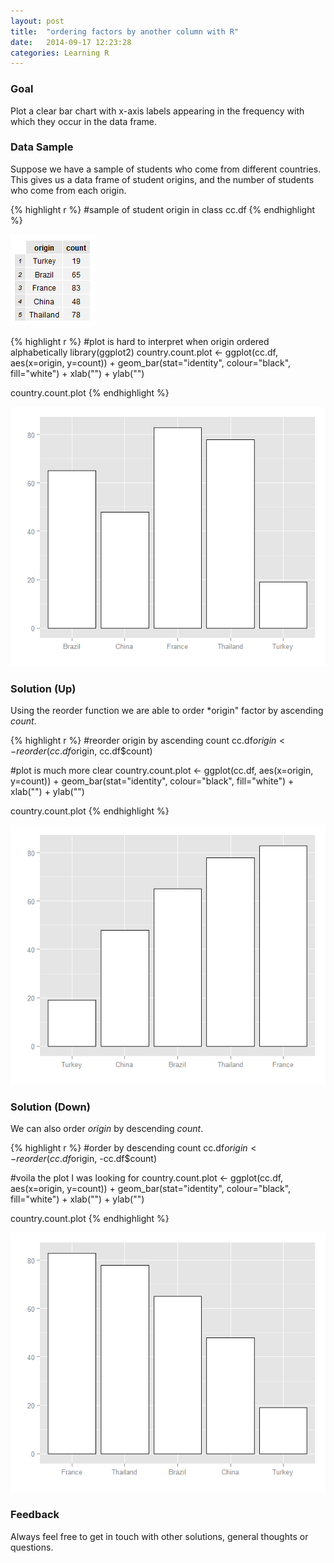 ```yaml
---
layout: post
title:  "ordering factors by another column with R"
date:   2014-09-17 12:23:28
categories: Learning R
---
```


### Goal
Plot a clear bar chart with x-axis labels appearing in the frequency with which they occur in the data frame.

### Data Sample
Suppose we have a sample of students who come from different countries.  This gives us a data frame of student origins, and the number of students who come from each origin.

{% highlight r %}
#sample of student origin in class
cc.df
{% endhighlight %}

![Sample of student origins](/assets/student_origin.png)

{% highlight r %}
#plot is hard to interpret when origin ordered alphabetically
library(ggplot2)
country.count.plot <- 
  ggplot(cc.df, aes(x=origin, y=count)) + 
  geom_bar(stat="identity", colour="black", fill="white") + 
  xlab("") + ylab("") 

country.count.plot 
{% endhighlight %}

![Plot of unordered origins](/assets/unordered_origins.png)


### Solution (Up)
Using the reorder function we are able to order *origin" factor by ascending *count*.

{% highlight r %}
#reorder origin by ascending count
cc.df$origin <- reorder(cc.df$origin, cc.df$count)

#plot is much more clear
country.count.plot <- 
  ggplot(cc.df, aes(x=origin, y=count)) + 
  geom_bar(stat="identity", colour="black", fill="white") + 
  xlab("") + ylab("") 

country.count.plot
{% endhighlight %}

![Plot of ascending origins](/assets/ascending_origins.png)


### Solution (Down)
We can also order *origin* by descending *count*.

{% highlight r %}
#order by descending count
cc.df$origin <- reorder(cc.df$origin, -cc.df$count)

#voila the plot I was looking for
country.count.plot <- 
  ggplot(cc.df, aes(x=origin, y=count)) + 
  geom_bar(stat="identity", colour="black", fill="white") + 
  xlab("") + ylab("") 

country.count.plot 
{% endhighlight %}

![Plot of descending origins](/assets/descending_origins.png)

### Feedback
Always feel free to get in touch with other solutions, general thoughts or questions.